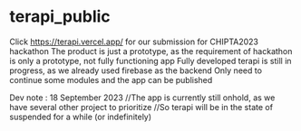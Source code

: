 # terapi_public
Click https://terapi.vercel.app/ for our submission for CHIPTA2023 hackathon
The product is just a prototype, as the requirement of hackathon is only a prototype, not fully functioning app
Fully developed terapi is still in progress, as we already used firebase as the backend
Only need to continue some modules and the app can be published

Dev note : 18 September 2023
//The app is currently still onhold, as we have several other project to prioritize
//So terapi will be in the state of suspended for a while (or indefinitely)
